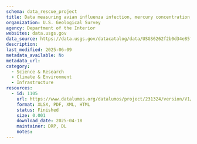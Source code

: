 ```yaml
---
schema: data_rescue_project 
title: Data measuring avian influenza infection, mercury concentration, and body condition in wild waterfowl
organization: U.S. Geological Survey
agency: Department of the Interior
websites: data.usgs.gov
data_source: https://data.usgs.gov/datacatalog/data/USGS6262f2b0d34e85fa62bb60bc
description: 
last_modified: 2025-06-09
metadata_available: No
metadata_url: 
category:
  - Science & Research 
  - Climate & Environment 
  - Infrastructure 
resources:
  - id: 1105
    url: https://www.datalumos.org/datalumos/project/231324/version/V1/view
    format: XLSX, PDF, XML, HTML
    status: Finished
    size: 0.001
    download_date: 2025-04-18
    maintainer: DRP, DL
    notes: 
---
```

